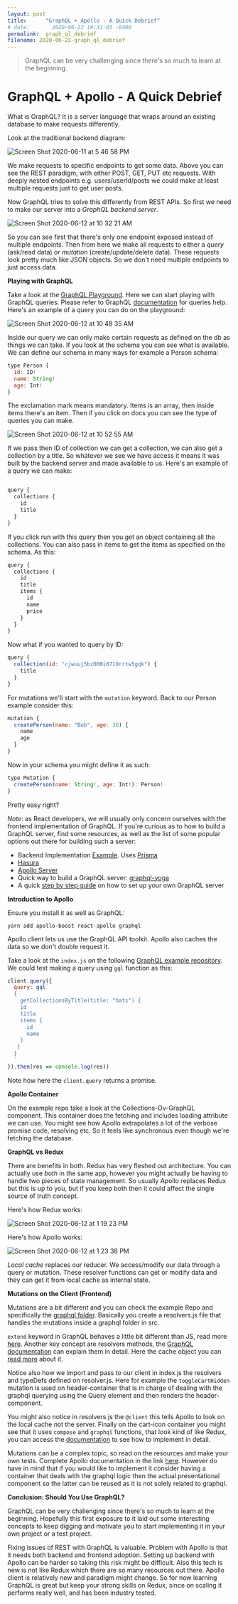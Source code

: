 ```yaml
---
layout: post
title:      "GraphQL + Apollo - A Quick Debrief"
# date:       2020-06-22 19:31:03 -0400
permalink:  graph_ql_debrief
filename: 2020-06-22-graph_ql_debrief
---
```


> GraphQL can be very challenging since there's so much to learn at the beginning. 


# GraphQL + Apollo - A Quick Debrief

What is GraphQL? It is a server language that wraps around an existing database to make requests differently. 

Look at the traditional backend diagram:

![Screen Shot 2020-06-11 at 5 46 58 PM](https://user-images.githubusercontent.com/15071636/84446658-9c974b00-ac0b-11ea-904c-4d98969eee84.png)

We make requests to specific endpoints to get some data. Above you can see the REST paradigm, with either POST, GET, PUT etc requests. With deeply nested endpoints e.g. users/userId/posts we could make at least multiple requests just to get user posts.

Now GraphQL tries to solve this differently from REST APIs. So first we need to make our server into a *GraphQL backend server*.

![Screen Shot 2020-06-12 at 10 32 21 AM](https://user-images.githubusercontent.com/15071636/84519685-0fe69e80-ac98-11ea-9a30-6c084793c264.png)

So you can see first that there's only one endpoint exposed instead of multiple endpoints. Then from here we make all requests to either a *query* (ask/read data) or *mutation* (create/update/delete data). These requests look pretty much like JSON objects. So we don't need multiple endpoints to just access data.

**Playing with GraphQL**

Take a look at the [GraphQL Playground](https://crwn-clothing.com/). Here we can start playing with GraphQL queries. Please refer to GraphQL [documentation](https://graphql.org/graphql-js/basic-types/) for queries help. Here's an example of a query you can do on the playground:

![Screen Shot 2020-06-12 at 10 48 35 AM](https://user-images.githubusercontent.com/15071636/84521206-4a513b00-ac9a-11ea-9b49-a1a2f0fb0b02.png)

Inside our query we can only make certain requests as defined on the db as things we can take. If you look at the schema you can see what is available. We can define our schema in many ways for example a Person schema:

```js
type Person {
  id: ID!
  name: String!
  age: Int!
}
```

The exclamation mark means mandatory. Items is an array, then inside items there's an item. Then if you click on docs you can see the type of queries you can make. 

![Screen Shot 2020-06-12 at 10 52 55 AM](https://user-images.githubusercontent.com/15071636/84521635-ee3ae680-ac9a-11ea-8324-d1b7662fd4b9.png)

If we pass then ID of collection we can get a collection, we can also get a collection by a title. So whatever we see we have access it means it was built by the backend server and made available to us. Here's an example of a query we can make:

```js

query {
  collections {
    id
    title
  }
}

```

If you click run with this query then you get an object containing all the collections. You can also pass in items to get the items as specified on the schema. As this:

```js
query {
  collections {
    id
    title
    items {
      id
      name
      price
    }
  }
}
```

Now what if you wanted to query by ID:

```js
query {
  collection(id: "cjwuuj5bz000i0719rrtw5gqk") {
    title
  }
}

```

For mutations we'll start with the `mutation` keyword. Back to our Person example consider this:

```js
mutation {
  createPerson(name: "Bob", age: 36) {
    name
    age
  }
}
```

Now in your schema you might define it as such:

```js
type Mutation {
  createPerson(name: String!, age: Int!): Person!
}
```

Pretty easy right?

*Note*: as React developers, we will usually only concern ourselves with the frontend implementation of GraphQL. If you're curious as to how to  build a GraphQL server, find some resources, as well as the list of some popular options out there for building such a server:

- Backend Implementation [Example](https://github.com/ZhangMYihua/crwn-clothing-prisma). Uses [Prisma](https://www.prisma.io/)
- [Hasura](https://hasura.io/)
- [Apollo Server](https://www.apollographql.com/docs/apollo-server/)
- Quick way to build a GraphQL server: [graphql-yoga](https://github.com/prisma/graphql-yoga)
- A quick [step by step guide](https://blog.apollographql.com/tutorial-building-a-graphql-server-cddaa023c035) on how to set up your own GraphQL server

**Introduction to Apollo**

Ensure you install it as well as GraphQL:

`yarn add apollo-boost react-apollo graphql`

Apollo client lets us use the GraphQL API toolkit. Apollo also caches the data so we don't double request it.

Take a look at the `index.js` on the following [GraphQL example repository](https://github.com/fbohz/graphql-practice-example). We could test making a query using `gql` function as this:

```js
client.query({
  query: gql`
  {
    getCollectionsByTitle(title: "hats") {
    id
    title
    items {
      id
      name
    }
   }
  }
  `
}).then(res => console.log(res))

```

Note how here the `client.query` returns a promise.

**Apollo Container**

On the example repo take a look at the Collections-Ov-GraphQL component. This container does the fetching and includes loading attribute we can use. You might see how Apollo extrapolates a lot of the verbose promise code, resolving etc. So it feels like synchronous even though we're fetching the database.

**GraphQL vs Redux**

There are benefits in both. Redux has very fleshed out architecture. You can actually use *both* in the same app, however you might actually be having to handle two pieces of state management. So usually Apollo replaces Redux but this is up to you, but if you keep both then it could affect the single source of truth concept.

Here's how Redux works:

![Screen Shot 2020-06-12 at 1 19 23 PM](https://user-images.githubusercontent.com/15071636/84534360-627f8500-acaf-11ea-9eb6-f5afb178394a.png)

Here's how Apollo works:

![Screen Shot 2020-06-12 at 1 23 38 PM](https://user-images.githubusercontent.com/15071636/84534678-fa7d6e80-acaf-11ea-8c80-663aca370fff.png)

*Local cache* replaces our reducer. We access/modify our data through a query or mutation. These resolver functions can get or modify data and they can get it from local cache as internal state. 

**Mutations on the Client (Frontend)**

Mutations are a bit different and you can check the example Repo and specifically the [graphql folder](https://github.com/fbohz/graphql-practice-example/tree/master/src/graphql). Basically you create a resolvers.js file that handles the mutations inside a graphql folder in src.

`extend` keyword in GraphQL behaves a little bit different than JS, read more [here](https://www.apollographql.com/docs/react/development-testing/client-schema-mocking/#1-extend-your-server-schema-with-a-client-only-field). Another key concept are resolvers methods, the [GraphQL documentation](https://www.apollographql.com/docs/react/data/local-state/#local-resolvers) can explain them in detail. Here the cache object you can [read more](https://www.apollographql.com/docs/react/caching/cache-configuration/) about it.

Notice also how we import and pass to our client in index.js the resolvers and typeDefs defined on resolver.js. Here for example the `toggleCartHidden` mutation is used on header-container that is in charge of dealing with the graphql querying using the Query element and then renders the header-component. 

You might also notice in resolvers.js the `@client` this tells Apollo to look on the local cache not the server. Finally on the cart-icon container you might see that it uses `compose` and `graphql` functions, that look kind of like Redux, you can access the [documentation](https://www.apollographql.com/docs/react/api/react-apollo/#graphqlquery-configcomponent) to see how to implement in detail.

Mutations can be a complex topic, so read on the resources and make your own tests. Complete Apollo documentation in the link [here](https://www.apollographql.com/docs/react/essentials/mutations/). However do have in mind that if you would like to implement it consider having a container that deals with the graphql logic then the actual presentational component so the latter can be reused as it is not solely related to graphql.

**Conclusion: Should You Use GraphQL?**

GraphQL can be very challenging since there's so much to learn at the beginning. Hopefully this first exposure to it laid out some interesting concepts to keep digging and motivate you to start implementing it in your own project or a test project.

Fixing issues of REST with GraphQL is valuable. Problem with Apollo is that it needs both backend and frontend adoption. Setting up backend with Apollo can be harder so taking this risk might be difficult. Also this tech is new is not like Redux which there are so many resources out there. Apollo client is relatively new and paradigm might change. So for now learning GraphQL is great but keep your strong skills on Redux, since on scaling it performs really well, and has been industry tested. 

